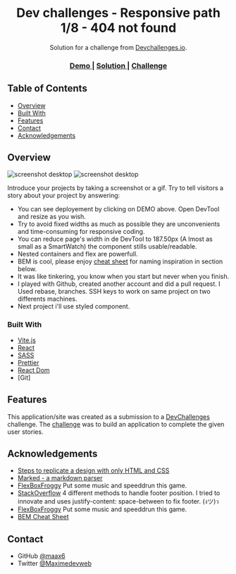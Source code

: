 <!-- Please update value in the {}  -->

<h1 align="center">Dev challenges - Responsive path 1/8 - 404 not found</h1>

<div align="center">
   Solution for a challenge from  <a href="http://devchallenges.io" target="_blank">Devchallenges.io</a>.
</div>

<div align="center">
  <h3>
    <a href="https://404-not-found-master-flame.vercel.app/">
      Demo
    </a>
    <span> | </span>
    <a href="https://github.com/maax6/404-not-found-master">
      Solution
    </a>
    <span> | </span>
    <a href="https://devchallenges.io/challenges/wBunSb7FPrIepJZAg0sY">
      Challenge
    </a>
  </h3>
</div>


## Table of Contents

- [Overview](#overview)
- [Built With](#built-with)
- [Features](#features)
- [Contact](#contact)
- [Acknowledgements](#acknowledgements)


## Overview

![screenshot desktop]()
![screenshot desktop]()

Introduce your projects by taking a screenshot or a gif. Try to tell visitors a story about your project by answering:

- You can see deployement by clicking on DEMO above. Open DevTool and resize as you wish.
- Try to avoid fixed widths as much as possible they are unconvenients and time-consuming for responsive coding.
- You can reduce page's width in de DevTool to 187.50px (A lmost as small as a SmartWatch) the component stills usable/readable.
- Nested containers and flex are powerfull.
- BEM is cool, please enjoy [cheat sheet](#acknowledgements) for naming inspiration in section below.
- It was like tinkering, you know when you start but never when you finish. 
- I played with Github, created another account and did a pull request. I Used rebase, branches. SSH keys to work on same project on two differents machines.
- Next project i'll use styled component.

### Built With


- [Vite.js](https://vitejs.dev/)
- [React](https://reactjs.org/)
- [SASS](https://sass-lang.com/)
- [Prettier](https://prettier.io/)
- [React Dom](https://fr.reactjs.org/docs/react-dom.html)
- [Git]

## Features

This application/site was created as a submission to a [DevChallenges](https://devchallenges.io/challenges) challenge. The [challenge](https://devchallenges.io/challenges/wBunSb7FPrIepJZAg0sY) was to build an application to complete the given user stories.


## Acknowledgements


- [Steps to replicate a design with only HTML and CSS](https://devchallenges-blogs.web.app/how-to-replicate-design/)
- [Marked - a markdown parser](https://github.com/chjj/marked)
- [FlexBoxFroggy](https://flexboxfroggy.com/#fr) Put some music and speeddrun this game.
- [StackOverflow](https://stackoverflow.com/questions/643879/css-to-make-html-page-footer-stay-at-bottom-of-the-page-with-a-minimum-height-b) 4 different methods to handle footer position. I tried to innovate and uses justify-content: space-between to fix footer. (งツ)ว
- [FlexBoxFroggy](https://flexboxfroggy.com/#fr) Put some music and speeddrun this game.
- [BEM Cheat Sheet](https://9elements.com/bem-cheat-sheet/)
## Contact

- GitHub [@maax6](https://{github.com/your-usermame})
- Twitter [@Maximedevweb](https://twitter.com/Maximedevweb)
